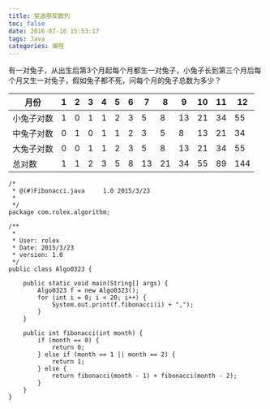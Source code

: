 ```yaml
---
title: 斐波那契数列
toc: false
date: 2016-07-16 15:53:17
tags: Java
categories: 编程
---
```

有一对兔子，从出生后第3个月起每个月都生一对兔子，小兔子长到第三个月后每个月又生一对兔子，假如兔子都不死，问每个月的兔子总数为多少？

月份|1|2|3|4|5|6|7|8|9|10|11|12  
-|-|-|-|-|-|-|-|-|-|-|-|-
小兔子对数|1|0|1|1|2|3|5|8|13|21|34|55
中兔子对数|0|1|0|1|1|2|3|5|8|13|21|34  
大兔子对数|0|0|1|1|2|3|5|8|13|21|34|55
总对数|1|1|2|3|5|8|13|21|34|55|89|144

	/*
	 * @(#)Fibonacci.java     1.0 2015/3/23
	 *
	 */
	package com.rolex.algorithm;

	/**
	 *
	 * User: rolex
	 * Date: 2015/3/23
	 * version: 1.0
	 */
	public class Algo0323 {

	    public static void main(String[] args) {
	        Algo0323 f = new Algo0323();
	        for (int i = 0; i < 20; i++) {
	            System.out.print(f.fibonacci(i) + ",");
	        }
	    }

	    public int fibonacci(int month) {
	        if (month == 0) {
	            return 0;
	        } else if (month == 1 || month == 2) {
	            return 1;
	        } else {
	            return fibonacci(month - 1) + fibonacci(month - 2);
	        }
	    }
	}

